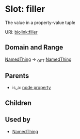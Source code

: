 # Slot: filler


The value in a property-value tuple

URI: [biolink:filler](https://w3id.org/biolink/vocab/filler)
## Domain and Range

[NamedThing](NamedThing.md) ->  <sub>OPT</sub> [NamedThing](NamedThing.md)
## Parents

 *  is_a: [node property](node_property.md)
## Children

## Used by

 * [NamedThing](NamedThing.md)
